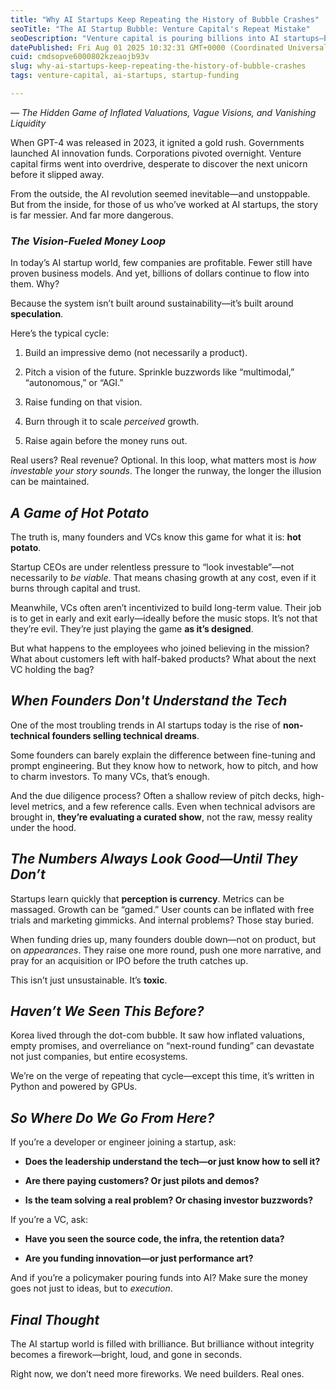 ```yaml
---
title: "Why AI Startups Keep Repeating the History of Bubble Crashes"
seoTitle: "The AI Startup Bubble: Venture Capital's Repeat Mistake"
seoDescription: "Venture capital is pouring billions into AI startups—but are we repeating the same mistakes from past tech bubbles? Explore the risks behind the hype."
datePublished: Fri Aug 01 2025 10:32:31 GMT+0000 (Coordinated Universal Time)
cuid: cmdsopve6000802kzeaojb93v
slug: why-ai-startups-keep-repeating-the-history-of-bubble-crashes
tags: venture-capital, ai-startups, startup-funding

---
```


*— The Hidden Game of Inflated Valuations, Vague Visions, and Vanishing Liquidity*

When GPT-4 was released in 2023, it ignited a gold rush. Governments launched AI innovation funds. Corporations pivoted overnight. Venture capital firms went into overdrive, desperate to discover the next unicorn before it slipped away.

From the outside, the AI revolution seemed inevitable—and unstoppable. But from the inside, for those of us who’ve worked at AI startups, the story is far messier. And far more dangerous.

### *The Vision-Fueled Money Loop*

In today’s AI startup world, few companies are profitable. Fewer still have proven business models. And yet, billions of dollars continue to flow into them. Why?

Because the system isn’t built around sustainability—it’s built around **speculation**.

Here’s the typical cycle:

1. Build an impressive demo (not necessarily a product).
    
2. Pitch a vision of the future. Sprinkle buzzwords like “multimodal,” “autonomous,” or “AGI.”
    
3. Raise funding on that vision.
    
4. Burn through it to scale *perceived* growth.
    
5. Raise again before the money runs out.
    

Real users? Real revenue? Optional. In this loop, what matters most is *how investable your story sounds*. The longer the runway, the longer the illusion can be maintained.

## *A Game of Hot Potato*

The truth is, many founders and VCs know this game for what it is: **hot potato**.

Startup CEOs are under relentless pressure to “look investable”—not necessarily to *be viable*. That means chasing growth at any cost, even if it burns through capital and trust.

Meanwhile, VCs often aren’t incentivized to build long-term value. Their job is to get in early and exit early—ideally before the music stops. It’s not that they’re evil. They’re just playing the game **as it’s designed**.

But what happens to the employees who joined believing in the mission? What about customers left with half-baked products? What about the next VC holding the bag?

## *When Founders Don't Understand the Tech*

One of the most troubling trends in AI startups today is the rise of **non-technical founders selling technical dreams**.

Some founders can barely explain the difference between fine-tuning and prompt engineering. But they know how to network, how to pitch, and how to charm investors. To many VCs, that’s enough.

And the due diligence process? Often a shallow review of pitch decks, high-level metrics, and a few reference calls. Even when technical advisors are brought in, **they’re evaluating a curated show**, not the raw, messy reality under the hood.

## *The Numbers Always Look Good—Until They Don’t*

Startups learn quickly that **perception is currency**. Metrics can be massaged. Growth can be “gamed.” User counts can be inflated with free trials and marketing gimmicks. And internal problems? Those stay buried.

When funding dries up, many founders double down—not on product, but on *appearances*. They raise one more round, push one more narrative, and pray for an acquisition or IPO before the truth catches up.

This isn’t just unsustainable. It’s **toxic**.

## *Haven’t We Seen This Before?*

Korea lived through the dot-com bubble. It saw how inflated valuations, empty promises, and overreliance on “next-round funding” can devastate not just companies, but entire ecosystems.

We’re on the verge of repeating that cycle—except this time, it’s written in Python and powered by GPUs.

## *So Where Do We Go From Here?*

If you’re a developer or engineer joining a startup, ask:

* **Does the leadership understand the tech—or just know how to sell it?**
    
* **Are there paying customers? Or just pilots and demos?**
    
* **Is the team solving a real problem? Or chasing investor buzzwords?**
    

If you’re a VC, ask:

* **Have you seen the source code, the infra, the retention data?**
    
* **Are you funding innovation—or just performance art?**
    

And if you’re a policymaker pouring funds into AI? Make sure the money goes not just to ideas, but to *execution*.

## *Final Thought*

The AI startup world is filled with brilliance. But brilliance without integrity becomes a firework—bright, loud, and gone in seconds.

Right now, we don’t need more fireworks. We need builders. Real ones.